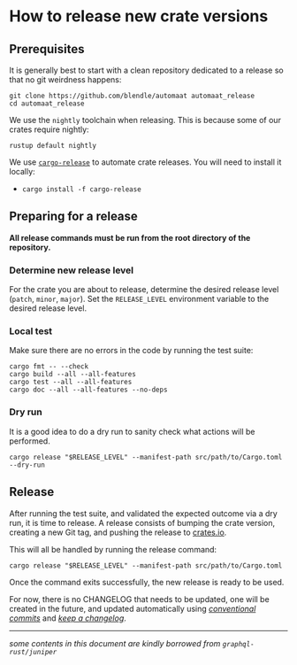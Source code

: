 # How to release new crate versions

## Prerequisites

It is generally best to start with a clean repository dedicated to a release so
that no git weirdness happens:

```shell
git clone https://github.com/blendle/automaat automaat_release
cd automaat_release
```

We use the `nightly` toolchain when releasing. This is because some of our
crates require nightly:

```shell
rustup default nightly
```

We use [`cargo-release`](cargo-release) to automate crate releases. You will
need to install it locally:

- `cargo install -f cargo-release`

## Preparing for a release

**All release commands must be run from the root directory of the repository.**

### Determine new release level

For the crate you are about to release, determine the desired release level
(`patch`, `minor`, `major`). Set the `RELEASE_LEVEL` environment variable to
the desired release level.

### Local test

Make sure there are no errors in the code by running the test suite:

```shell
cargo fmt -- --check
cargo build --all --all-features
cargo test --all --all-features
cargo doc --all --all-features --no-deps
```

### Dry run

It is a good idea to do a dry run to sanity check what actions will be
performed.

```shell
cargo release "$RELEASE_LEVEL" --manifest-path src/path/to/Cargo.toml --dry-run
```

## Release

After running the test suite, and validated the expected outcome via a dry run,
it is time to release. A release consists of bumping the crate version,
creating a new Git tag, and pushing the release to [crates.io].

This will all be handled by running the release command:

```shell
cargo release "$RELEASE_LEVEL" --manifest-path src/path/to/Cargo.toml
```

Once the command exits successfully, the new release is ready to be used.

For now, there is no CHANGELOG that needs to be updated, one will be created in
the future, and updated automatically using [_conventional commits_] and [_keep a
changelog_].

---

_some contents in this document are kindly borrowed from
`graphql-rust/juniper`_

[cargo-release]: https://github.com/sunng87/cargo-release
[crates.io]: https://crates.io
[_conventional commits_]: https://www.conventionalcommits.org
[_keep a changelog_]: https://keepachangelog.com
